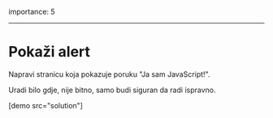 importance: 5

---

# Pokaži alert

Napravi stranicu koja pokazuje poruku "Ja sam JavaScript!".

Uradi bilo gdje, nije bitno, samo budi siguran da radi ispravno.

[demo src="solution"]

